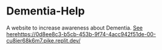 # Dementia-Help
A website to increase awareness about Dementia.
[See here](https://0d8ee8c3-b5cb-453b-9f74-4acc942f51de-00-cu8ier68k6m7.pike.replit.dev/)https://0d8ee8c3-b5cb-453b-9f74-4acc942f51de-00-cu8ier68k6m7.pike.replit.dev/
